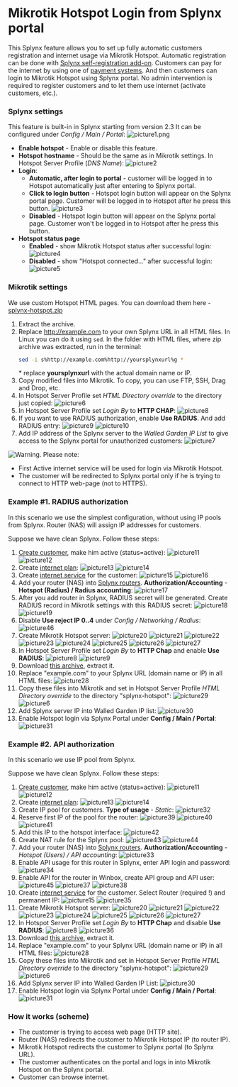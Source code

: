 Mikrotik Hotspot Login from Splynx portal
==========================================

This Splynx feature allows you to set up fully automatic customers registration and internet usage via Mikrotik Hotspot. Automatic registration can be done with [Splynx self-registration add-on](addons_modules/self_registration/self_registration.md). Customers can pay for the internet by using one of [payment systems](payment_systems/payment_systems.md). And then customers can login to Mikrotik Hotspot using Splynx portal. No admin intervention is required to register customers and to let them use internet (activate customers, etc.).

### Splynx settings

This feature is built-in in Splynx starting from version 2.3
It can be configured under _Config / Main / Portal_:
![picture1.png](picture1.png)

* **Enable hotspot** - Enable or disable this feature.
* **Hotspot hostname** - Should be the same as in Mikrotik settings. In Hotspot Server Profile (*DNS Name*):
    ![picture2](picture2.png)
* **Login**:
  * **Automatic, after login to portal** - customer will be logged in to Hotspot automatically just after entering to Splynx portal.
  * **Click to login button** - Hotspot login button will appear on the Splynx portal page. Customer will be logged in to Hotspot after he press this button.
  ![picture3](picture3.png)
  * **Disabled** - Hotspot login button will appear on the Splynx portal page. Customer won't be logged in to Hotspot after he press this button.
* **Hotspot status page**
  * **Enabled** - show Mikrotik Hotspot status after successful login:
  ![picture4](picture4.png)
  * **Disabled** - show "Hotspot connected..." after successful login:
  ![picture5](picture5.png)

### Mikrotik settings

We use custom Hotspot HTML pages. You can download them here - [splynx-hotspot.zip](networking/authentication_users/mikrotik_hotspot_from_portal/splynx-hotspot.zip)

1. Extract the archive.
2. Replace http://example.com to your own Splynx URL in all HTML files. In Linux you can do it using `sed`. In the folder with HTML files, where zip archive was extracted, run in the terminal:
    ```bash
    sed -i s%http://example.com%http://yoursplynxurl%g *
    ```
    \* replace **yoursplynxurl** with the actual domain name or IP.
3. Copy modified files into Mikrotik. To copy, you can use FTP, SSH, Drag and Drop, etc.
4. In Hotspot Server Profile set *HTML Directory override* to the directory just copied:
   ![picture6](picture6.png)
5. In Hotspot Server Profile set *Login By* to **HTTP CHAP**:
   ![picture8](picture8.png)
6. If you want to use RADIUS authorization, enable **Use RADIUS**. And add RADIUS entry:
   ![picture9](picture9.png)
   ![picture10](picture10.png)
7. Add IP address of the Splynx server to the *Walled Garden IP List* to give access to the Splynx portal for unauthorized customers:
   ![picture7](picture7.png)

<icon class="image-icon">![Warning. ](warning.png)</icon> Please note:

* First Active internet service will be used for login via Mikrotik Hotspot.
* The customer will be redirected to Splynx portal only if he is trying to connect to HTTP web-page (not to HTTPS).


### Example #1. RADIUS authorization

In this scenario we use the simplest configuration, without using IP pools from Splynx. Router (NAS) will assign IP addresses for customers.

Suppose we have clean Splynx. Follow these steps:

1. [Create customer](customer_management/add_new_customer/add_new_customer.md), make him active (status=active):
    ![picture11](picture11.png)
    ![picture12](picture12.png)
2. Create [internet plan](configuring_tariff_plans/internet_plans/internet_plans.md):
    ![picture13](picture13.png)
    ![picture14](picture14.png)
3. Create [internet service](customer_management/customer_services/customer_services.md) for the customer:
    ![picture15](picture15.png)
    ![picture16](picture16.png)
4. Add your router (NAS) into [Splynx routers](networking/routers_settings/routers_settings.md). **Authorization/Accounting** - **Hotspot (Radius) / Radius accounting**:
    ![picture17](picture17.png)
5. After you add router in Splynx, RADIUS secret will be generated. Create RADIUS record in Mikrotik settings with this RADIUS secret:
    ![picture18](picture18.png)
    ![picture19](picture19.png)
6. Disable **Use reject IP 0..4** under _Config / Networking / Radius_:
    ![picture46](picture46.png)
7. Create Mikrotik Hotspot server:
    ![picture20](picture20.png)
    ![picture21](picture21.png)
    ![picture22](picture22.png)
    ![picture23](picture23.png)
    ![picture24](picture24.png)
    ![picture25](picture25.png)
    ![picture26](picture26.png)
    ![picture27](picture27.png)
8. In Hotspot Server Profile set *Login By* to **HTTP Chap** and enable **Use RADIUS**:
    ![picture8](picture8.png)
    ![picture9](picture9.png)
9.  Download [this archive](splynx-hotspot.zip), extract it.
10. Replace "example.com" to your Splynx URL (domain name or IP) in all HTML files:
    ![picture28](picture28.png)
11. Copy these files into Mikrotik and set in Hotspot Server Profile *HTML Directory override* to the directory "splynx-hotspot":
    ![picture29](picture29.png)
    ![picture6](picture6.png)
12. Add Splynx server IP into Walled Garden IP list:
    ![picture30](picture30.png)
13. Enable Hotspot login via Splynx Portal under **Config / Main / Portal**:
    ![picture31](picture31.png)


### Example #2. API authorization

In this scenario we use IP pool from Splynx.

Suppose we have clean Splynx. Follow these steps:

1. [Create customer](customer_management/add_new_customer/add_new_customer.md), make him active (status=active):
    ![picture11](picture11.png)
    ![picture12](picture12.png)
2. Create [internet plan](configuring_tariff_plans/internet_plans/internet_plans.md):
    ![picture13](picture13.png)
    ![picture14](picture14.png)
3. Create IP pool for customers. **Type of usage** - *Static*:
    ![picture32](picture32.png)
4. Reserve first IP of the pool for the router:
    ![picture39](picture39.png)
    ![picture40](picture40.png)
    ![picture41](picture41.png)
5. Add this IP to the hotspot interface:
    ![picture42](picture42.png)
6. Create NAT rule for the Splynx pool:
    ![picture43](picture43.png)
    ![picture44](picture44.png)
7. Add your router (NAS) into [Splynx routers](networking/routers_settings/routers_settings.md). **Authorization/Accounting** - *Hotspot (Users) / API accounting*:
    ![picture33](picture33.png)
8. Enable API usage for this router in Splynx, enter API login and password:
    ![picture34](picture34.png)
9. Enable API for the router in Winbox, create API group and API user:
    ![picture45](picture45.png)
    ![picture37](picture37.png)
    ![picture38](picture38.png)
10. Create [internet service](customer_management/customer_services/customer_services.md) for the customer. Select Router (required !) and permanent IP:
    ![picture15](picture15.png)
    ![picture35](picture35.png)
11. Create Mikrotik Hotspot server:
    ![picture20](picture20.png)
    ![picture21](picture21.png)
    ![picture22](picture22.png)
    ![picture23](picture23.png)
    ![picture24](picture24.png)
    ![picture25](picture25.png)
    ![picture26](picture26.png)
    ![picture27](picture27.png)
12. In Hotspot Server Profile set *Login By* to **HTTP Chap** and disable **Use RADIUS**:
    ![picture8](picture8.png)
    ![picture36](picture36.png)
13. Download [this archive](splynx-hotspot.zip), extract it.
14. Replace "example.com" to your Splynx URL (domain name or IP) in all HTML files:
    ![picture28](picture28.png)
15. Copy these files into Mikrotik and set in Hotspot Server Profile *HTML Directory override* to the directory "splynx-hotspot":
    ![picture29](picture29.png)
    ![picture6](picture6.png)
16. Add Splynx server IP into Walled Garden IP List:
    ![picture30](picture30.png)
17. Enable Hotspot login via Splynx Portal under **Config / Main / Portal**:
    ![picture31](picture31.png)


### How it works (scheme)

* The customer is trying to access web page (HTTP site).
* Router (NAS) redirects the customer to Mikrotik Hotspot IP (to router IP).
* Mikrotik Hotspot redirects the customer to Splynx portal (to Splynx URL).
* The customer authenticates on the portal and logs in into Mikrotik Hotspot on the Splynx portal.
* Customer can browse internet.
